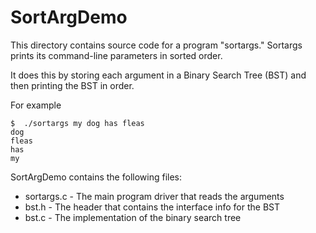SortArgDemo
===================================

This directory contains source code for a program "sortargs."
Sortargs prints its command-line parameters in sorted order.  

It does this by storing each argument in a Binary Search Tree (BST) and then printing
the BST in order.

For example
```
$  ./sortargs my dog has fleas
dog
fleas
has
my
```
 SortArgDemo contains the following files:
 * sortargs.c - The main program driver that reads the arguments
 * bst.h - The header that contains the interface info for the BST
 * bst.c - The implementation of the binary search tree
